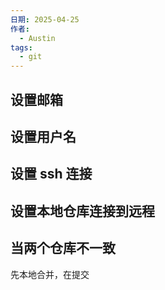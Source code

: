 ```yaml
---
日期: 2025-04-25
作者:
  - Austin
tags:
  - git
---
```


## 设置邮箱

## 设置用户名


## 设置 ssh 连接


## 设置本地仓库连接到远程


## 当两个仓库不一致
先本地合并，在提交

